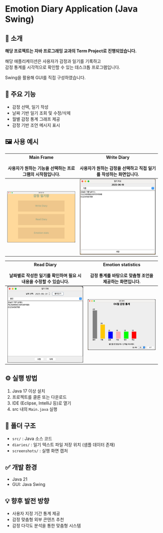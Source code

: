 # Emotion Diary Application (Java Swing)


## 📌 소개
**해당 프로젝트는 자바 프로그래밍 교과의 Term Project로 진행되었습니다.**

해당 애플리케이션은 사용자가 감정과 일기를 기록하고  
감정 통계를 시각적으로 확인할 수 있는 데스크톱 프로그램입니다.

Swing을 활용해 GUI를 직접 구성하였습니다.


## 🎯 주요 기능
- 감정 선택, 일기 작성
- 날짜 기반 일기 조회 및 수정/삭제
- 월별 감정 통계 그래프 제공
- 감정 기반 조언 메시지 표시


## 🖼️ 사용 예시
| Main Frame<br><br>사용자가 원하는 기능을 선택하는 프로그램의 시작점입니다. | Write Diary<br><br>사용자가 원하는 감정을 선택하고 직접 일기를 작성하는 화면입니다. |
|:------------------------------------------------:|:------------------------------------------------:|
| <img src="./screenshots/MainFrame.jpg" style="max-width:280px; width:100%; height:auto; display:block; margin:auto;" /> | <img src="./screenshots/Write_Diary/DiaryWriteFrame.jpg" style="max-width:280px; width:100%; height:auto; display:block; margin:auto;" /> |

| Read Diary<br><br>날짜별로 작성한 일기를 확인하며 필요 시 내용을 수정할 수 있습니다. | Emotion statistics<br><br>감정 통계를 바탕으로 맞춤형 조언을 제공하는 화면입니다. |
|:------------------------------------------------:|:------------------------------------------------:|
| <img src="./screenshots/Read_Diary/DiaryReadFrame.jpg" style="max-width:280px; width:100%; height:auto; display:block; margin:auto;" /> | <img src="./screenshots/Emtion_statistics/Anxiety.jpg" style="max-width:280px; width:100%; height:auto; display:block; margin:auto;" /> |



## ⚙️ 실행 방법
1. Java 17 이상 설치  
2. 프로젝트를 클론 또는 다운로드
3. IDE (Eclipse, IntelliJ 등)로 열기  
4. src 내의 `Main.java` 실행


## 📁 폴더 구조
- `src/` : Java 소스 코드  
- `diaries/` : 일기 텍스트 파일 저장 위치 (샘플 데이터 존재)
- `screenshots/` : 실행 화면 캡처


## ✅ 개발 환경
- Java 21  
- GUI: Java Swing


## 💡 향후 발전 방향
- 사용자 지정 기간 통계 제공  
- 감정 맞춤형 외부 콘텐츠 추천 
- 감정 다각도 분석을 통한 맞춤형 시스템
